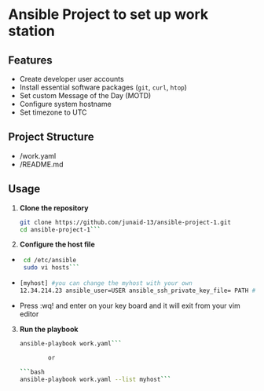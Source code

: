 # Ansible Project to set up work station

## Features
- Create developer user accounts
- Install essential software packages (`git`, `curl`, `htop`)
- Set custom Message of the Day (MOTD)
- Configure system hostname
- Set timezone to UTC

## Project Structure
- /work.yaml
- /README.md

## Usage
1. **Clone the repository**
   ```bash
   git clone https://github.com/junaid-13/ansible-project-1.git
   cd ansible-project-1```
   
2. **Configure the host file**
  -  ```bash
      cd /etc/ansible
      sudo vi hosts```

   - ```bash
     [myhost] #you can change the myhost with your own
     12.34.214.23 ansible_user=USER ansible_ssh_private_key_file= PATH # You can change this Ip address with your respective ip address, change the username and path as per your username and Path of your private key file(pem file)
     ```
  - Press :wq! and enter on your key board and it will exit from your vim editor

    
3. **Run the playbook**
    ```bash
    ansible-playbook work.yaml``` 
    
            or 

    ```bash
    ansible-playbook work.yaml --list myhost```
